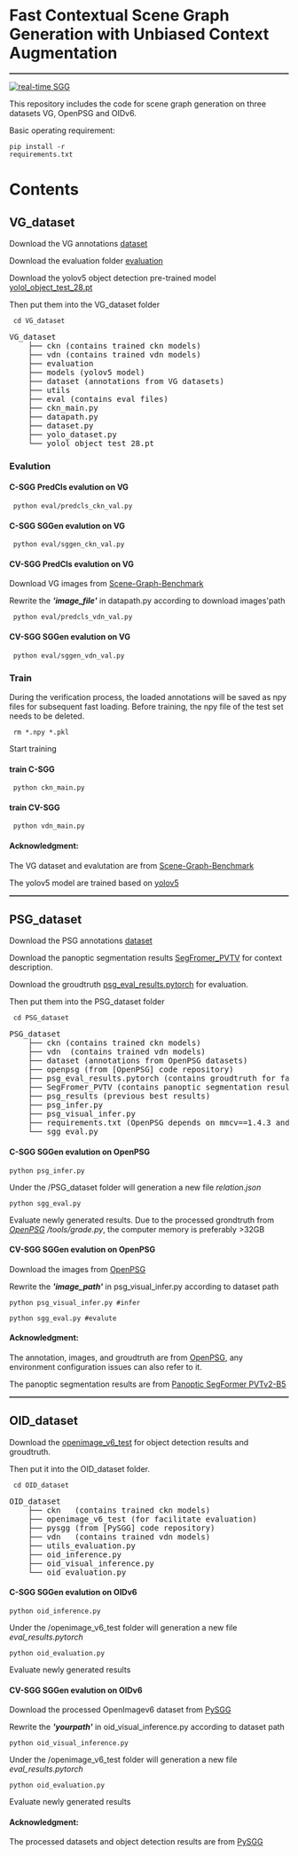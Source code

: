 
# Fast Contextual Scene Graph Generation with Unbiased Context Augmentation

<hr style="height:1px;border:none;border-top:1px solid #555555;" /> 


[![real-time SGG](https://i.ytimg.com/vi/EbVNStzfRW8/hqdefault.jpg)](https://youtu.be/EbVNStzfRW8 "real-time SGG")


This repository includes the code for scene graph generation on three datasets VG, OpenPSG and OIDv6.

Basic operating requirement: <pre><code>pip install -r requirements.txt</code></pre>


# Contents
## VG_dataset
Download the VG annotations [dataset](https://drive.google.com/file/d/19NEoW3oylGw0y2AA5iegocPHO6yxpb-f/view?usp=share_link)

Download the evaluation folder [evaluation](https://drive.google.com/file/d/1csTimTVH9s7kNet_fPkVYR8yHz8Li-EJ/view?usp=share_link)

Download the yolov5 object detection pre-trained model [yolol_object_test_28.pt](https://drive.google.com/file/d/1f77tyIHTyDyRBupzA7vz9S82oc7DZ8E3/view?usp=share_link)

Then put them into the VG_dataset folder
<pre><code> cd VG_dataset</code></pre>

<pre>
VG_dataset
    ├── ckn (contains trained ckn models)
    ├── vdn (contains trained vdn models)
    ├── evaluation 
    ├── models (yolov5 model)
    ├── dataset (annotations from VG datasets)
    ├── utils 
    ├── eval (contains eval files)
    ├── ckn_main.py
    ├── datapath.py
    ├── dataset.py
    ├── yolo_dataset.py
    └── yolol_object_test_28.pt
</pre>

### Evalution
#### C-SGG PredCls evalution on VG

<pre><code> python eval/predcls_ckn_val.py </code></pre>

#### C-SGG SGGen evalution on VG
<pre><code> python eval/sggen_ckn_val.py </code></pre>

#### CV-SGG PredCls evalution on VG

Download VG images from [Scene-Graph-Benchmark](https://github.com/KaihuaTang/Scene-Graph-Benchmark.pytorch)

Rewrite the _**'image_file'**_ in datapath.py according to download images'path

<pre><code> python eval/predcls_vdn_val.py </code></pre>

#### CV-SGG SGGen evalution on VG
<pre><code> python eval/sggen_vdn_val.py </code></pre>

### Train 
During the verification process, the loaded annotations will be saved as npy files for subsequent fast loading. Before training, the npy file of the test set needs to be deleted.
<pre><code> rm *.npy *.pkl </code></pre>

Start training
#### train C-SGG
<pre><code> python ckn_main.py </code></pre>
#### train CV-SGG 
<pre><code> python vdn_main.py </code></pre>

#### Acknowledgment: 
The VG dataset and evalutation are from [Scene-Graph-Benchmark](https://github.com/KaihuaTang/Scene-Graph-Benchmark.pytorch)

The yolov5 model are trained based on [yolov5](https://github.com/ultralytics/yolov5)


<hr style="height:1px;border:none;border-top:1px solid #555555;" />

## PSG_dataset
Download the PSG annotations [dataset](https://drive.google.com/file/d/1FgnPMumTNeFM-1HLOQTVqCHJh8ozeVuj/view?usp=share_link)

Download the panoptic segmentation results [SegFromer_PVTV](https://drive.google.com/file/d/1E4AuyJRaG0N1Osl-Hi7NUpiZ1bZNa6mY/view?usp=share_link) for context description.

Download the groudtruth [psg_eval_results.pytorch](https://drive.google.com/file/d/1m7g4ubnUhrIQw4BfQ98aGSpq-oOvXjK5/view?usp=share_link) for evaluation.

Then put them into the PSG_dataset folder
<pre><code> cd PSG_dataset</code></pre>
<pre>
PSG_dataset
    ├── ckn (contains trained ckn models)
    ├── vdn  (contains trained vdn models)
    ├── dataset (annotations from OpenPSG datasets)
    ├── openpsg (from [OpenPSG] code repository)
    ├── psg_eval_results.pytorch (contains groudtruth for facilitate evaluation)
    ├── SegFromer_PVTV (contains panoptic segmentation results)
    ├── psg_results (previous best results)
    ├── psg_infer.py 
    ├── psg_visual_infer.py
    ├── requirements.txt (OpenPSG depends on mmcv==1.4.3 and mmdet==2.20.0, the available environment is uploaded here)
    └── sgg_eval.py
</pre>

#### C-SGG SGGen evalution on OpenPSG

<pre><code>python psg_infer.py</code></pre>
Under the /PSG_dataset folder will generation a new file *relation.json*

<pre><code>python sgg_eval.py</code></pre>
Evaluate newly generated results. 
Due to the processed grondtruth from *[OpenPSG](https://github.com/Jingkang50/OpenPSG) /tools/grade.py*, the computer memory is preferably >32GB


#### CV-SGG SGGen evalution on OpenPSG
Download the images from [OpenPSG](https://github.com/Jingkang50/OpenPSG)

Rewrite the _**'image_path'**_ in psg_visual_infer.py according to dataset path
<pre><code>python psg_visual_infer.py #infer</code></pre>
<pre><code>python sgg_eval.py #evalute</code></pre>


#### Acknowledgment: 
The annotation, images, and groudtruth are from [OpenPSG](https://github.com/Jingkang50/OpenPSG), any environment configuration issues can also refer to it.

The panoptic segmentation results are from [Panoptic SegFormer PVTv2-B5](https://github.com/zhiqi-li/Panoptic-SegFormer)

<hr style="height:1px;border:none;border-top:1px solid #555555;" /> 

## OID_dataset

Download the [openimage_v6_test](https://drive.google.com/file/d/1Dkx7-ioEVffPeezeeQg8bhzo9j_8ROJM/view?usp=sharing) for object detection results and groudtruth. 

Then put it into the OID_dataset folder.
<pre><code> cd OID_dataset</code></pre>
<pre>
OID_dataset
    ├── ckn   (contains trained ckn models)
    ├── openimage_v6_test (for facilitate evaluation)
    ├── pysgg (from [PySGG] code repository)
    ├── vdn   (contains trained vdn models)
    ├── utils_evaluation.py
    ├── oid_inference.py
    ├── oid_visual_inference.py
    └── oid_evaluation.py
</pre>

#### C-SGG SGGen evalution on OIDv6

<pre><code>python oid_inference.py</code></pre>
Under the /openimage_v6_test folder will generation a new file *eval_results.pytorch*

<pre><code>python oid_evaluation.py</code></pre>
Evaluate newly generated results

#### CV-SGG SGGen evalution on OIDv6
Download the processed OpenImagev6 dataset from [PySGG](https://github.com/SHTUPLUS/PySGG/blob/main/DATASET.md)

Rewrite the _**'yourpath'**_ in oid_visual_inference.py according to dataset path
<pre><code>python oid_visual_inference.py</code></pre>
Under the /openimage_v6_test folder will generation a new file *eval_results.pytorch*

<pre><code>python oid_evaluation.py</code></pre>
Evaluate newly generated results

#### Acknowledgment:
The processed datasets and object detection results are from [PySGG](https://github.com/SHTUPLUS/PySGG)


